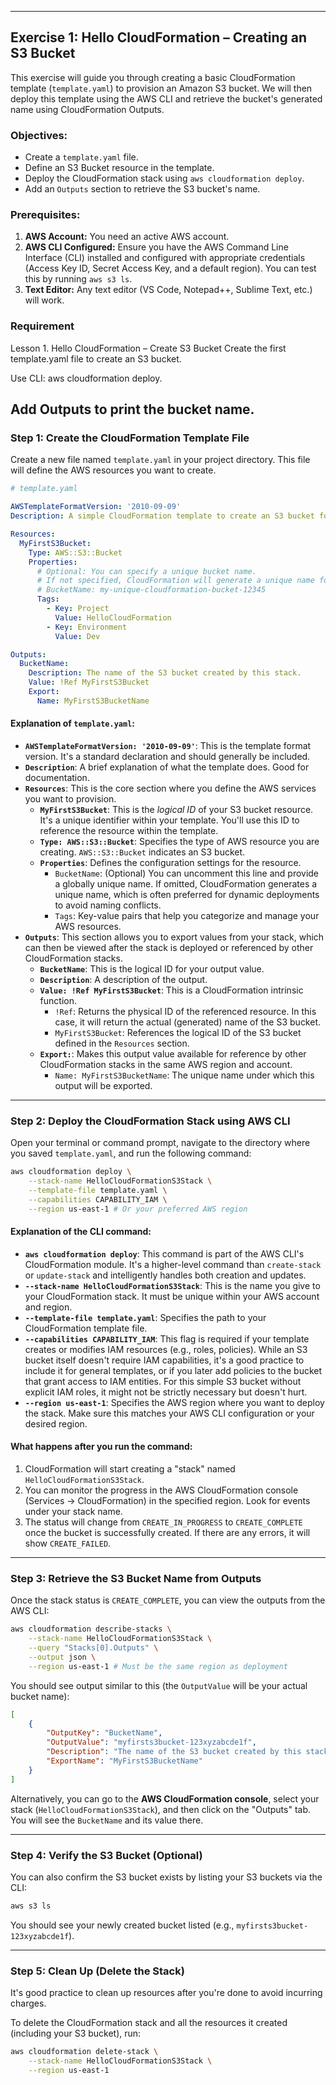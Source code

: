 
-----

## Exercise 1: Hello CloudFormation – Creating an S3 Bucket

This exercise will guide you through creating a basic CloudFormation template (`template.yaml`) to provision an Amazon S3 bucket. We will then deploy this template using the AWS CLI and retrieve the bucket's generated name using CloudFormation Outputs.

### Objectives:

  * Create a `template.yaml` file.
  * Define an S3 Bucket resource in the template.
  * Deploy the CloudFormation stack using `aws cloudformation deploy`.
  * Add an `Outputs` section to retrieve the S3 bucket's name.

### Prerequisites:

1.  **AWS Account:** You need an active AWS account.
2.  **AWS CLI Configured:** Ensure you have the AWS Command Line Interface (CLI) installed and configured with appropriate credentials (Access Key ID, Secret Access Key, and a default region). You can test this by running `aws s3 ls`.
3.  **Text Editor:** Any text editor (VS Code, Notepad++, Sublime Text, etc.) will work.

### Requirement
Lesson 1. Hello CloudFormation – Create S3 Bucket
Create the first template.yaml file to create an S3 bucket.

Use CLI: aws cloudformation deploy.

Add Outputs to print the bucket name.
-----

### Step 1: Create the CloudFormation Template File

Create a new file named `template.yaml` in your project directory. This file will define the AWS resources you want to create.

```yaml
# template.yaml

AWSTemplateFormatVersion: '2010-09-09'
Description: A simple CloudFormation template to create an S3 bucket for the 'Hello CloudFormation' exercise.

Resources:
  MyFirstS3Bucket:
    Type: AWS::S3::Bucket
    Properties:
      # Optional: You can specify a unique bucket name.
      # If not specified, CloudFormation will generate a unique name for you.
      # BucketName: my-unique-cloudformation-bucket-12345
      Tags:
        - Key: Project
          Value: HelloCloudFormation
        - Key: Environment
          Value: Dev

Outputs:
  BucketName:
    Description: The name of the S3 bucket created by this stack.
    Value: !Ref MyFirstS3Bucket
    Export:
      Name: MyFirstS3BucketName
```

#### Explanation of `template.yaml`:

  * **`AWSTemplateFormatVersion: '2010-09-09'`**: This is the template format version. It's a standard declaration and should generally be included.
  * **`Description`**: A brief explanation of what the template does. Good for documentation.
  * **`Resources`**: This is the core section where you define the AWS services you want to provision.
      * **`MyFirstS3Bucket`**: This is the *logical ID* of your S3 bucket resource. It's a unique identifier within your template. You'll use this ID to reference the resource within the template.
      * **`Type: AWS::S3::Bucket`**: Specifies the type of AWS resource you are creating. `AWS::S3::Bucket` indicates an S3 bucket.
      * **`Properties`**: Defines the configuration settings for the resource.
          * `BucketName`: (Optional) You can uncomment this line and provide a globally unique name. If omitted, CloudFormation generates a unique name, which is often preferred for dynamic deployments to avoid naming conflicts.
          * `Tags`: Key-value pairs that help you categorize and manage your AWS resources.
  * **`Outputs`**: This section allows you to export values from your stack, which can then be viewed after the stack is deployed or referenced by other CloudFormation stacks.
      * **`BucketName`**: This is the logical ID for your output value.
      * **`Description`**: A description of the output.
      * **`Value: !Ref MyFirstS3Bucket`**: This is a CloudFormation intrinsic function.
          * `!Ref`: Returns the physical ID of the referenced resource. In this case, it will return the actual (generated) name of the S3 bucket.
          * `MyFirstS3Bucket`: References the logical ID of the S3 bucket defined in the `Resources` section.
      * **`Export:`**: Makes this output value available for reference by other CloudFormation stacks in the same AWS region and account.
          * `Name: MyFirstS3BucketName`: The unique name under which this output will be exported.

-----

### Step 2: Deploy the CloudFormation Stack using AWS CLI

Open your terminal or command prompt, navigate to the directory where you saved `template.yaml`, and run the following command:

```bash
aws cloudformation deploy \
    --stack-name HelloCloudFormationS3Stack \
    --template-file template.yaml \
    --capabilities CAPABILITY_IAM \
    --region us-east-1 # Or your preferred AWS region
```

#### Explanation of the CLI command:

  * **`aws cloudformation deploy`**: This command is part of the AWS CLI's CloudFormation module. It's a higher-level command than `create-stack` or `update-stack` and intelligently handles both creation and updates.
  * **`--stack-name HelloCloudFormationS3Stack`**: This is the name you give to your CloudFormation stack. It must be unique within your AWS account and region.
  * **`--template-file template.yaml`**: Specifies the path to your CloudFormation template file.
  * **`--capabilities CAPABILITY_IAM`**: This flag is required if your template creates or modifies IAM resources (e.g., roles, policies). While an S3 bucket itself doesn't require IAM capabilities, it's a good practice to include it for general templates, or if you later add policies to the bucket that grant access to IAM entities. For this simple S3 bucket without explicit IAM roles, it might not be strictly necessary but doesn't hurt.
  * **`--region us-east-1`**: Specifies the AWS region where you want to deploy the stack. Make sure this matches your AWS CLI configuration or your desired region.

#### What happens after you run the command:

1.  CloudFormation will start creating a "stack" named `HelloCloudFormationS3Stack`.
2.  You can monitor the progress in the AWS CloudFormation console (Services -\> CloudFormation) in the specified region. Look for events under your stack name.
3.  The status will change from `CREATE_IN_PROGRESS` to `CREATE_COMPLETE` once the bucket is successfully created. If there are any errors, it will show `CREATE_FAILED`.

-----

### Step 3: Retrieve the S3 Bucket Name from Outputs

Once the stack status is `CREATE_COMPLETE`, you can view the outputs from the AWS CLI:

```bash
aws cloudformation describe-stacks \
    --stack-name HelloCloudFormationS3Stack \
    --query "Stacks[0].Outputs" \
    --output json \
    --region us-east-1 # Must be the same region as deployment
```

You should see output similar to this (the `OutputValue` will be your actual bucket name):

```json
[
    {
        "OutputKey": "BucketName",
        "OutputValue": "myfirsts3bucket-123xyzabcde1f",
        "Description": "The name of the S3 bucket created by this stack.",
        "ExportName": "MyFirstS3BucketName"
    }
]
```

Alternatively, you can go to the **AWS CloudFormation console**, select your stack (`HelloCloudFormationS3Stack`), and then click on the "Outputs" tab. You will see the `BucketName` and its value there.

-----

### Step 4: Verify the S3 Bucket (Optional)

You can also confirm the S3 bucket exists by listing your S3 buckets via the CLI:

```bash
aws s3 ls
```

You should see your newly created bucket listed (e.g., `myfirsts3bucket-123xyzabcde1f`).

-----

### Step 5: Clean Up (Delete the Stack)

It's good practice to clean up resources after you're done to avoid incurring charges.

To delete the CloudFormation stack and all the resources it created (including your S3 bucket), run:

```bash
aws cloudformation delete-stack \
    --stack-name HelloCloudFormationS3Stack \
    --region us-east-1
```
